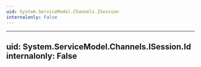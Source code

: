 ```yaml
---
uid: System.ServiceModel.Channels.ISession
internalonly: False
---
```


---
uid: System.ServiceModel.Channels.ISession.Id
internalonly: False
---
